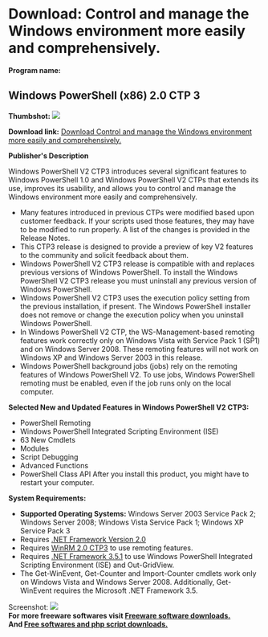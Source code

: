 # Download: Control and manage the Windows environment more easily and comprehensively.

**Program name:**

## Windows PowerShell (x86) 2.0 CTP 3

  
**Thumbshot:** ![](http://www.freewarefiles.com/screenshot/nopic.gif)   
  
**Download link:** [Download Control and manage the Windows environment more easily and comprehensively.](http://freesoftwares.boysofts.com/Windows-PowerShell-CTP_program_17641.html)  
  


**Publisher's Description**  
  


Windows PowerShell V2 CTP3 introduces several significant features to Windows PowerShell 1.0 and Windows PowerShell V2 CTPs that extends its use, improves its usability, and allows you to control and manage the Windows environment more easily and comprehensively. 

  * Many features introduced in previous CTPs were modified based upon customer feedback. If your scripts used those features, they may have to be modified to run properly. A list of the changes is provided in the Release Notes. 
  * This CTP3 release is designed to provide a preview of key V2 features to the community and solicit feedback about them. 
  * Windows PowerShell V2 CTP3 release is compatible with and replaces previous versions of Windows PowerShell. To install the Windows PowerShell V2 CTP3 release you must uninstall any previous version of Windows PowerShell. 
  * Windows PowerShell V2 CTP3 uses the execution policy setting from the previous installation, if present. The Windows PowerShell installer does not remove or change the execution policy when you uninstall Windows PowerShell. 
  * In Windows PowerShell V2 CTP, the WS-Management-based remoting features work correctly only on Windows Vista with Service Pack 1 (SP1) and on Windows Server 2008. These remoting features will not work on Windows XP and Windows Server 2003 in this release. 
  * Windows PowerShell background jobs (jobs) rely on the remoting features of Windows PowerShell V2. To use jobs, Windows PowerShell remoting must be enabled, even if the job runs only on the local computer. 

**Selected New and Updated Features in Windows PowerShell V2 CTP3:**

  * PowerShell Remoting 
  * Windows PowerShell Integrated Scripting Environment (ISE) 
  * 63 New Cmdlets 
  * Modules 
  * Script Debugging 
  * Advanced Functions 
  * PowerShell Class API 
After you install this product, you might have to restart your computer. 

**System Requirements:**

  * **Supported Operating Systems:** Windows Server 2003 Service Pack 2; Windows Server 2008; Windows Vista Service Pack 1; Windows XP Service Pack 3 
  * Requires [.NET Framework Version 2.0](http://go.microsoft.com/fwlink/?linkid=100351)
  * Requires [WinRM 2.0 CTP3](http://go.microsoft.com/fwlink/?linkid=131971) to use remoting features. 
  * Requires [.NET Framework 3.5.1](http://go.microsoft.com/fwlink/?linkid=105983) to use Windows PowerShell Integrated Scripting Environment (ISE) and Out-GridView. 
  * The Get-WinEvent, Get-Counter and Import-Counter cmdlets work only on Windows Vista and Windows Server 2008. Additionally, Get-WinEvent requires the Microsoft .NET Framework 3.5. 

  
  
Screenshot: ![](http://www.freewarefiles.com/screenshot/nopic.gif)   
**For more freeware softwares visit [Freeware software downloads.](http://freesoftwares.boysofts.com/)**   
**And [Free softwares and php script downloads.](http://www.boysofts.com/)**
